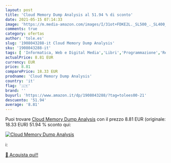 ```yaml
---
layout: post
title: 'Cloud Memory Dump Analysis al 51.94 % di sconto'
date: 2021-05-15 07:14:33
image: 'https://m.media-amazon.com/images/I/31ot+FDKE2L._SL500_._SL400_.jpg'
comments: true
category: ofertas
author: 'tole.es'
slug: '1908043288-it Cloud Memory Dump Analysis'
sku: '1908043288-it'
tags: [ 'Informatica, Web e Digital Media','Libri','Programmazione','Reti e sistemi amministrativi','Scienza dei calcolatori','Sistemi operativi', ]
actualPrice: 8.81 EUR
currency: EUR
price: 8.81
comparePrice: 18.33 EUR
prodname: 'Cloud Memory Dump Analysis'
country: 'it'
flag: '🇮🇹'
brand: ''
buyurl: 'https://www.amazon.it/dp/1908043288/?tag=tolees00-21'
descuento: '51.94'
average: '8.81'
---
```


Puoi trovare [Cloud Memory Dump Analysis](https://www.amazon.it/dp/1908043288/?tag=tolees00-21) con il prezzo 8.81 EUR (originale: 18.33 EUR) 51.94 % sconto qui:

[![Cloud Memory Dump Analysis](https://m.media-amazon.com/images/I/31ot+FDKE2L._SL500_._SL400_.jpg)](https://www.amazon.it/dp/1908043288/?tag=tolees00-21)

ℹ️:


[🛒 Acquista qui!!](https://www.amazon.it/dp/1908043288/?tag=tolees00-21)
